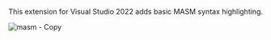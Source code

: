 This extension for Visual Studio 2022 adds basic MASM syntax highlighting.

![masm - Copy](https://github.com/user-attachments/assets/9963c981-a447-44db-a06b-a27791227056)
